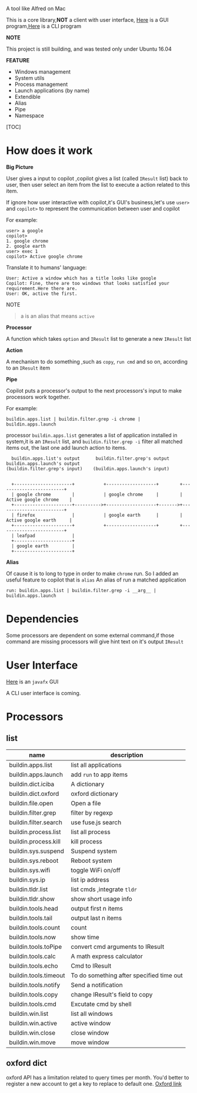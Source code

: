 A tool like Alfred on Mac

This is a core library,**NOT** a client with user interface, [Here](https://www.npmjs.com/package/copilot-io) is a GUI program,[Here](https://www.npmjs.com/package/copilot-cli) is a CLI program

**NOTE**

This project is still building, and was tested only under Ubuntu 16.04

**FEATURE**
+ Windows management
+ System utils
+ Process management
+ Launch applications (by name)
+ Extendible 
+ Alias
+ Pipe
+ Namespace

[TOC]

# How does it work

**Big Picture**

User gives a input to copilot ,copilot gives a list (called `IResult` list) back to user, then user select an item from the list to execute a action related to this item.

If ignore how user interactive with copilot,it's GUI's business,let's use `user>`
and `copilot>` to represent the communication between user and copilot 

For example:
```
user> a google
copilot>
1. google chrome
2. google earth
user> exec 1
copilot> Active google chrome
```
Translate it to humans' language:

```
User: Active a window which has a title looks like google
Copilot: Fine, there are too windows that looks satisfied your requirement.Here there are.
User: OK, active the first.
```

NOTE
>a is an alias that means `active`

**Processor**

A function which takes `option` and `IResult` list to generate a new `IResult` list

**Action**

A mechanism to do something ,such as `copy`, `run cmd` and so on, according to an `IResult` item

**Pipe**

Copilot puts a processor's output to the next processors's input to make processors work together.

For example:
```
buildin.apps.list | buildin.filter.grep -i chrome | buildin.apps.launch
```

processor `buildin.apps.list` generates a list of application installed in system,it is an `IResult` list, and `buildin.filter.grep -i` filter all matched items out, the last one add launch action to items.

```
  buildin.apps.list's output      buildin.filter.grep's output   buildin.apps.launch's output
(buildin.filter.grep's input)    (buildin.apps.launch's input)


  +----------------------+           +-------------------+        +-------------------------+
  | google chrome        |           | google chrome     |        | Active google chrome    |
  +----------------------+---------->+-------------------+------->+-------------------------+
  | firefox              |           | google earth      |        | Active google earth     |
  +----------------------+           +-------------------+        +-------------------------+
  | leafpad              |
  +----------------------+
  | google earth         |
  +----------------------+
``` 

**Alias**

Of cause it is to long to type in order to make `chrome` run. So I added an useful feature to copilot that is `alias`
An alias of run a matched application
```
run: buildin.apps.list | buildin.filter.grep -i __arg__ | buildin.apps.launch
```

# Dependencies

Some processors are dependent on some external command,if those command are missing processors will give hint text on it's output `IResult`

# User Interface

[Here](https://www.npmjs.com/package/copilot-io) is an `javafx` GUI

A CLI user interface is coming.

# Processors

## list
|name|description|
|---|---|
|buildin.apps.list | list all applications|
|buildin.apps.launch | add `run` to app items|
|buildin.dict.iciba | A dictionary 
|buildin.dict.oxford | oxford dictionary
|buildin.file.open | Open a file
|buildin.filter.grep | filter by regexp
|buildin.filter.search| use fuse.js search
|buildin.process.list | list all process
|buildin.process.kill | kill process
|buildin.sys.suspend | Suspend system
|buildin.sys.reboot | Reboot system
|buildin.sys.wifi | toggle WiFi on/off
|buildin.sys.ip | list ip address
|buildin.tldr.list | list cmds ,integrate `tldr` 
|buildin.tldr.show | show short usage info
|buildin.tools.head | output first n items
|buildin.tools.tail | output last n items
|buildin.tools.count | count
|buildin.tools.now | show time
|buildin.tools.toPipe | convert cmd arguments to IResult
|buildin.tools.calc| A math express calculator
|buildin.tools.echo | Cmd to IResult
|buildin.tools.timeout | To do something after specified time out
|buildin.tools.notify | Send a notification
|buildin.tools.copy | change IResult's field to copy 
|buildin.tools.cmd | Excutate cmd by shell
|buildin.win.list | list all windows
|buildin.win.active | active window
|buildin.win.close | close window
|buildin.win.move | move window



## oxford dict
oxford API has a limitation related to query times per month. You'd better to register a new account to get a key to replace to default one.
[Oxford link](https://developer.oxforddictionaries.com)